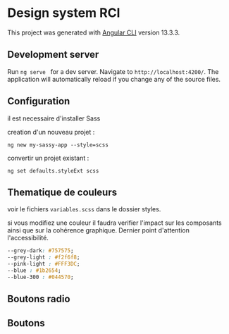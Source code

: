 # Design system RCI

This project was generated with [Angular CLI](https://github.com/angular/angular-cli) version 13.3.3.

## Development server

Run `ng serve ` for a dev server. Navigate to `http://localhost:4200/`. The application will automatically reload if you change any of the source files.

## Configuration 

il est necessaire d'installer Sass

creation d'un nouveau projet : 

```ng new my-sassy-app --style=scss```

convertir un projet existant : 

```ng set defaults.styleExt scss```


## Thematique de couleurs

voir le fichiers `variables.scss` dans le dossier styles.

si vous modifiez une couleur il faudra verifier l'impact sur les composants ainsi que sur la cohérence graphique.
Dernier point d'attention l'accessibilité.

```css
--grey-dark: #757575; 
--grey-light : #f2f6f8;
--pink-light : #FFF3DC;
--blue : #1b2654;
--blue-300 : #044570;

```

## Boutons radio


## Boutons


## 








